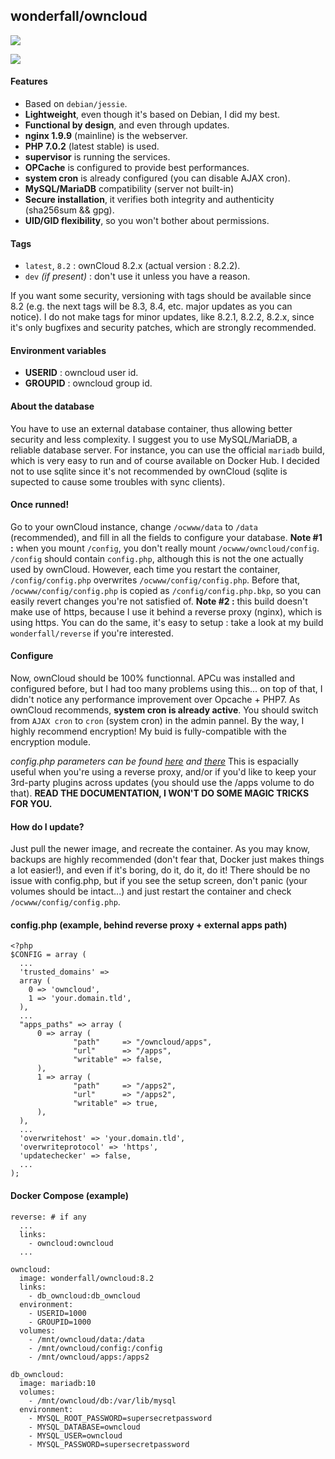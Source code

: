 ## wonderfall/owncloud
[![](https://badge.imagelayers.io/wonderfall/owncloud:latest.svg)](https://imagelayers.io/?images=wonderfall/owncloud:latest 'Get your own badge on imagelayers.io')

![](https://i.goopics.net/lu.png)

#### Features
- Based on `debian/jessie`.
- **Lightweight**, even though it's based on Debian, I did my best.
- **Functional by design**, and even through updates.
- **nginx 1.9.9** (mainline) is the webserver.
- **PHP 7.0.2** (latest stable) is used.
- **supervisor** is running the services.
- **OPCache** is configured to provide best performances.
- **system cron** is already configured (you can disable AJAX cron).
- **MySQL/MariaDB** compatibility (server not built-in)
- **Secure installation**, it verifies both integrity and authenticity (sha256sum && gpg).
- **UID/GID flexibility**, so you won't bother about permissions.

#### Tags
- `latest`, `8.2` : ownCloud 8.2.x (actual version : 8.2.2).
- `dev` *(if present)* : don't use it unless you have a reason.

If you want some security, versioning with tags should be available since 8.2 (e.g. the next tags will be 8.3, 8.4, etc. major updates as you can notice). I do not make tags for minor updates, like 8.2.1, 8.2.2, 8.2.x, since it's only bugfixes and security patches, which are strongly recommended.

#### Environment variables
- **USERID** : owncloud user id.
- **GROUPID** : owncloud group id.

#### About the database
You have to use an external database container, thus allowing better security and less complexity. I suggest you to use MySQL/MariaDB, a reliable database server. For instance, you can use the official `mariadb` build, which is very easy to run and of course available on Docker Hub. I decided not to use sqlite since it's not recommended by ownCloud (sqlite is supected to cause some troubles with sync clients).

#### Once runned!
Go to your ownCloud instance, change `/ocwww/data` to `/data` (recommended), and fill in all the fields to configure your database. **Note #1 :** when you mount `/config`, you don't really mount `/ocwww/owncloud/config`. `/config` should contain `config.php`, although this is not the one actually used by ownCloud. However, each time you restart the container, `/config/config.php` overwrites `/ocwww/config/config.php`. Before that, `/ocwww/config/config.php` is copied as `/config/config.php.bkp`, so you can easily revert changes you're not satisfied of. **Note #2 :** this build doesn't make use of https, because I use it behind a reverse proxy (nginx), which is using https. You can do the same, it's easy to setup : take a look at my build `wonderfall/reverse` if you're interested.

#### Configure
Now, ownCloud should be 100% functionnal. APCu was installed and configured before, but I had too many problems using this... on top of that, I didn't notice any performance improvement over Opcache + PHP7. As ownCloud recommends, **system cron is already active**. You should switch from `AJAX cron` to `cron` (system cron) in the admin pannel. By the way, I highly recommend encryption! My buid is fully-compatible with the encryption module. 

*config.php parameters can be found [here](https://doc.owncloud.org/server/8.2/admin_manual/configuration_server/config_sample_php_parameters.html) and [there](https://doc.owncloud.org/server/8.2/admin_manual/installation/apps_management_installation.html)* This is espacially useful when you're using a reverse proxy, and/or if you'd like to keep your 3rd-party plugins across updates (you should use the /apps volume to do that). **READ THE DOCUMENTATION, I WON'T DO SOME MAGIC TRICKS FOR YOU.**

#### How do I update?
Just pull the newer image, and recreate the container. As you may know, backups are highly recommended (don't fear that, Docker just makes things a lot easier!), and even if it's boring, do it, do it, do it! There should be no issue with config.php, but if you see the setup screen, don't panic (your volumes should be intact...) and just restart the container and check `/ocwww/config/config.php`. 

#### config.php (example, behind reverse proxy + external apps path)
```
<?php
$CONFIG = array (
  ...
  'trusted_domains' => 
  array (
    0 => 'owncloud',
    1 => 'your.domain.tld',
  ),
  ...
  "apps_paths" => array (
      0 => array (
              "path"     => "/owncloud/apps",
              "url"      => "/apps",
              "writable" => false,
      ),
      1 => array (
              "path"     => "/apps2",
              "url"      => "/apps2",
              "writable" => true,
      ),
  ),
  ...
  'overwritehost' => 'your.domain.tld',
  'overwriteprotocol' => 'https',
  'updatechecker' => false,
  ...
);
```

#### Docker Compose (example)
```
reverse: # if any
  ...
  links:
    - owncloud:owncloud
  ...

owncloud:
  image: wonderfall/owncloud:8.2
  links:
    - db_owncloud:db_owncloud
  environment:
    - USERID=1000
    - GROUPID=1000
  volumes:
    - /mnt/owncloud/data:/data
    - /mnt/owncloud/config:/config
    - /mnt/owncloud/apps:/apps2

db_owncloud:
  image: mariadb:10
  volumes:
    - /mnt/owncloud/db:/var/lib/mysql
  environment:
    - MYSQL_ROOT_PASSWORD=supersecretpassword
    - MYSQL_DATABASE=owncloud
    - MYSQL_USER=owncloud
    - MYSQL_PASSWORD=supersecretpassword
```
